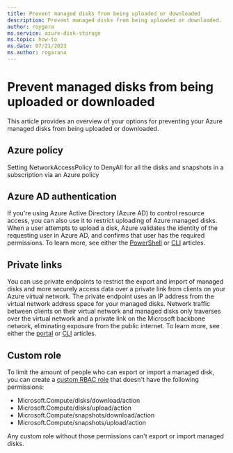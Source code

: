 ```yaml
---
title: Prevent managed disks from being uploaded or downloaded
description: Prevent managed disks from being uploaded or downloaded.
author: roygara
ms.service: azure-disk-storage
ms.topic: how-to
ms.date: 07/21/2023
ms.author: rogarana
---
```


# Prevent managed disks from being uploaded or downloaded

This article provides an overview of your options for preventing your Azure managed disks from being uploaded or downloaded.

## Azure policy

Setting NetworkAccessPolicy to DenyAll for all the disks and snapshots in a subscription via an Azure policy

## Azure AD authentication

If you're using Azure Active Directory (Azure AD) to control resource access, you can also use it to restrict uploading of Azure managed disks. When a user attempts to upload a disk, Azure validates the identity of the requesting user in Azure AD, and confirms that user has the required permissions. To learn more, see either the [PowerShell](windows/disks-upload-vhd-to-managed-disk-powershell.md#secure-uploads-with-azure-ad) or [CLI](linux/disks-upload-vhd-to-managed-disk-cli.md#secure-uploads-with-azure-ad) articles.

## Private links

You can use private endpoints to restrict the export and import of managed disks and more securely access data over a private link from clients on your Azure virtual network. The private endpoint uses an IP address from the virtual network address space for your managed disks. Network traffic between clients on their virtual network and managed disks only traverses over the virtual network and a private link on the Microsoft backbone network, eliminating exposure from the public internet. To learn more, see either the [portal](disks-enable-private-links-for-import-export-portal.md) or [CLI](linux/disks-export-import-private-links-cli.md) articles.

## Custom role

To limit the amount of people who can export or import a managed disk, you can create a [custom RBAC role](../role-based-access-control/custom-roles-powershell.md) that doesn't have the following permissions:

- Microsoft.Compute/disks/download/action
- Microsoft.Compute/disks/upload/action
- Microsoft.Compute/snapshots/download/action
- Microsoft.Compute/snapshots/upload/action

Any custom role without those permissions can't export or import managed disks.